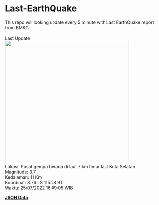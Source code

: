 # Last-EarthQuake
This repo will looking update every 5 minute with Last EarthQuake report from BMKG
<br>
<br>
Last Update
<br>
<img src="https://ews.bmkg.go.id/TEWS/data/20220725160905.mmi.jpg" width="400"/>
<br>
Lokasi: Pusat gempa berada di laut 7 km timur laut Kuta Selatan <br>
Magnitude: 3.7 <br>
Kedalaman: 11 Km <br>
Koordinat: 8.76 LS 115.28 BT <br>
Waktu: 25/07/2022 16:09:05 WIB <br>

<a href="./data/data.json">**JSON Data**</a>
